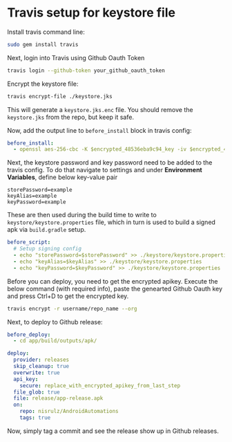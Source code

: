# Travis setup for keystore file

Install travis command line:

```bash
sudo gem install travis
```

Next, login into Travis using Github Oauth Token

```bash
travis login --github-token your_github_oauth_token
```

Encrypt the keystore file:

```bash
travis encrypt-file ./keystore.jks
```

This will generate a `keystore.jks.enc` file. You should remove the `keystore.jks` from the repo, but keep it safe.

Now, add the output line to `before_install` block in travis config:

```yaml
before_install:
  - openssl aes-256-cbc -K $encrypted_48536eba9c94_key -iv $encrypted_48536eba9c94_iv -in ./keystore/keystore.jks.enc -out ./keystore/keystore.jks -d
```

Next, the keystore password and key password need to be added to the travis config. To do that navigate to settings and under **Environment Variables**, define below key-value pair

```
storePassword=example
keyAlias=example
keyPassword=example
```

These are then used during the build time to write to `keystore/keystore.properties` file, which in turn is used to build a signed apk via `build.gradle` setup.

```yaml
before_script:
  # Setup signing config
  - echo "storePassword=$storePassword" >> ./keystore/keystore.properties
  - echo "keyAlias=$keyAlias" >> ./keystore/keystore.properties
  - echo "keyPassword=$keyPassword" >> ./keystore/keystore.properties
```

Before you can deploy, you need to get the encrypted apikey. Execute the below command (with required info), paste the genearted Github Oauth key and press Ctrl+D to get the encrypted key.

```bash
travis encrypt -r username/repo_name --org
```

Next, to deploy to Github release:

```yaml
before_deploy:
  - cd app/build/outputs/apk/

deploy:
  provider: releases
  skip_cleanup: true
  overwrite: true
  api_key:
    secure: replace_with_encrypted_apikey_from_last_step
  file_glob: true
  file: release/app-release.apk
  on:
    repo: nisrulz/AndroidAutomations
    tags: true
```

Now, simply tag a commit and see the release show up in Github releases.